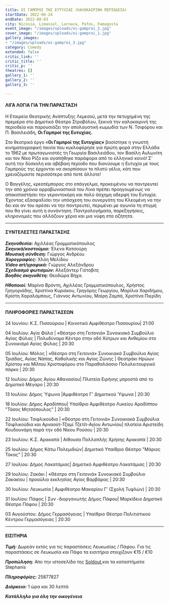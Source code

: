 ```yaml
---
title: ΟΙ ΓΑΜΠΡΟΙ ΤΗΣ ΕΥΤΥΧΙΑΣ (ΚΑΛΟΚΑΙΡΙΝΗ ΠΕΡΙΟΔΕΙΑ)
startDate: 2022-06-24
endDate: 2022-08-03
city: Nicosia, Limassol, Larnaca, Pafos, Famagusta
event_image: "/images/uploads/oi-gamproi_2.jpg"
cover_image: "/images/uploads/oi-gamproi_1.jpg"
gallery_images:
- "/images/uploads/oi-gamproi_3.jpg"
category: Comedy
extended: false
critic_link: ''
critic_title: ''
critic_p: ''
theatres: []
gallery_1: ''
gallery_2: ''
gallery_3: ''

---
```

#### ΛΙΓΑ ΛΟΓΙΑ ΓΙΑ ΤΗΝ ΠΑΡΑΣΤΑΣΗ

Η Εταιρεία Θεατρικής Ανάπτυξης Λεμεσού, μετά την πετυχημένη της πρεμιέρα στο Δημοτικό Θέατρο Στροβόλου, ξεκινά την καλοκαιρινή της περιοδεία και παρουσιάζει την απολαυστική κωμωδία των Ν. Τσιφόρου και Π. Βασιλειάδη, **Οι Γαμπροί της Ευτυχίας.**

Στο θεατρικό έργο «**Οι Γαμπροί της Ευτυχίας»** βασίστηκε η γνωστή κινηματογραφική ταινία που κυκλοφόρησε για πρώτη φορά στην Ελλάδα το 1962 με πρωταγωνιστές τη Γεωργία Βασιλειάδου, τον Βασίλη Αυλωνίτη και τον Νίκο Ρίζο και αγαπήθηκε παράφορα από το ελληνικό κοινό! Σ’ αυτή την δύσκολη και αβέβαιη περίοδο που διανύουμε η Ευτυχία με τους Γαμπρούς της έρχονται να σκορπίσουν το πλατύ γέλιο, κάτι που χρειαζόμαστε περισσότερο από ποτέ άλλοτε!

Ο Βαγγέλης, κρεατέμπορας στο επάγγελμα, προκειμένου να παντρευτεί την από χρόνια αρραβωνιαστικιά του Λίνα πρέπει προηγουμένως να αποκαταστήσει την γεροντοκόρη και πολύ άσχημη αδερφή του Ευτυχία. Έχοντας εξασφαλίσει την υπόσχεση του συνεργάτη του Κλεομένη να την δει και αν του αρέσει να την παντρευτεί, περιμένει με αγωνία τη στιγμή που θα γίνει αυτή η συνάντηση. Παντρολογήματα, παρεξηγήσεις, κληρονομιές που αλλάζουν χέρια και μια νύφη στα αζήτητα.

***

#### ΣΥΝΤΕΛΕΣΤΕΣ ΠΑΡΑΣΤΑΣΗΣ

**_Σκηνοθεσία:_** Αχιλλέας Γραμματικόπουλος  
**_Σκηνικά/κοστούμια:_** Έλενα Κατσούρη  
**_Μουσική σύνθεση:_** Γιώργος Ανδρέου  
**_Χορογραφίες:_** Χλόη Μελίδου  
**_Video art/γραφικά:_** Γιώργος Αλεξάνδρου  
**_Σχεδιασμό φωτισμών:_** Αλεξάντερ Γιότοβιτς  
**_Βοηθός σκηνοθέτη:_** Θεοδώρα Βήχα.

**_Ηθοποιοί:_** Μαρίνα Βρόντη, Αχιλλέας Γραμματικόπουλος, Χρήστος Γρηγοριάδης, Χριστίνα Κυριάκου, Γρηγόρης Γεωργίου, Μαρίλια Χαριδήμου, Κρίστη Χαραλάμπους, Γιάννος Αντωνίου, Μαίρη Ζαμπά, Χριστίνα Πιερίδη

***

#### ΠΛΗΡΟΦΟΡΙΕΣ ΠΑΡΑΣΤΑΣΕΩΝ

24 Ιουνίου: Κ.Σ. Πισσούριου | Κοινοτικό Αμφιθέατρο Πισσουρίου| 21:00

04 Ιουλίου: Αγία Φύλα | «Θέατρο στη Γειτονιά» Συνοικιακό Συμβούλιο Αγίας Φύλας | Πολυδύναμο Κέντρο στην οδό Χύτρων και Ανθεμίου στο Συνοικισμό Αγίας Φύλας | 20:30

05 Ιουλίου: Μόλος | «Θέατρο στη Γειτονιά» Συνοικιακά Συμβούλια Αγίας Τριάδας, Αγίας Νάπας, Καθολικής και Αγίας Ζώνης | Θεατράκι Ηρώων Χρίστου και Μίλτου Χριστοφόρου στο Παραθαλάσσιο Πολυλειτουργικό πάρκο | 20:30

12 Ιουλίου: Δήμος Αγίου Αθανασίου| Πλατεία Ειρήνης μπροστά από το Δημοτικό Μέγαρο | 20:30

13 Ιουλίου: Δήμος Ύψωνα |Αμφιθέατρο Γ' Δημοτικού Ύψωνα | 20:30

18 Ιουλίου: Δήμος Αραδίππου| Υπαίθριο Αμφιθέατρο Λυκείου Αραδίππου "Τάσος Μητσόπουλος" | 20:30

22 Ιουλίου: Τσιφλικούδια | «Θέατρο στη Γειτονιά» Συνοικιακά Συμβούλια Τσιφλικούδια και Αρναούτ-Τζαμί Τζετίτ-Αγίου Αντωνίου| πλατεία Αριστείδη Κουδουνάρη παρά την οδό Νίκου Ρούσου | 20:30

23 Ιουλίου: Κ.Σ. Αρακαπά | Αίθουσα Πολλαπλής Χρήσης Αρακαπά | 20:30

25 Ιουλίου: Δήμος Κάτω Πολεμιδιών| Δημοτικό Υπαίθριο Θέατρο "Μάριος Τόκας" | 20:30

27 Ιουλίου: Δήμος Λακατάμιας| Δημοτικό Αμφιθέατρο Λακατάμιας | 20:30

29 Ιουλίου: Ζακάκι | «Θέατρο στη Γειτονιά» Συνοικιακό Συμβούλιο Ζακακίου | προαύλιο εκκλησίας Αγίας Βαρβάρας | 20:30

30 Ιουλίου: Λευκωσία | Αμφιθέατρο Μακαρίου Γ’ (Σχολή Τυφλών) | 20:30

31 Ιουλίου: Πάφος | Συν -διοργανωτής Δήμος Πάφου| Μαρκίδειο Δημοτικό Θέατρο Πάφου | 20:30

03 Αυγούστου: Δήμος Γερμασόγειας | Υπαίθριο Θέατρο Πολιτιστικού Κέντρου Γερμασόγειας | 20:30

***

#### ΕΙΣΙΤΗΡΙΑ

**_Τιμή:_** Δωρεάν εκτός για τις παραστάσεις Λευκωσίας / Πάφου. Για τις παραστάσεις σε Λευκωσία και Πάφο τα εισιτήρια στοιχίζουν €15 / €10

**_Προπώληση:_** Απο την ιστοσελίδα της [Soldout ](https://www.soldoutticketbox.com/oi-gamproi-tis-eytixias-summer-jul-2022/?lang=el "Soldout")και τα καταστήματα Stephanis

**_Πληροφόρίες:_** 25877827

**_Διάρκεια:_** 1 ώρα και 30 λεπτά

**_Κατάλληλο για όλη την οικογένεια_**